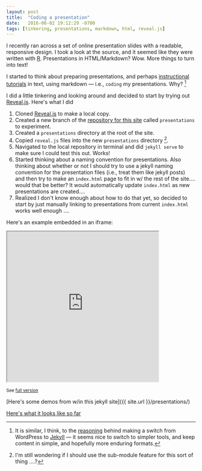 ```yaml
---
layout: post
title:  "Coding a presentation"
date:   2016-06-02 19:12:29 -0700
tags: [tinkering, presentations, markdown, html, reveal.js]
---
```

I recently ran across a set of online presentation slides with a readable, responsive design. I took a look at the source, and it seemed like they were written with [R](https://support.rstudio.com/hc/en-us/articles/200486468-Authoring-R-Presentations). Presentations in HTML/Markdown? Wow. More things to turn into text!<!--break-->

I started to think about preparing presentations, and perhaps [instructional tutorials](https://www.youtube.com/playlist?list=PLV8eqWoGXke5D5bmwscUhow1RJKWZmMRZ) in text, using markdown — i.e., ```coding``` my presentations. Why? [^fn-why]

I did a little tinkering and looking around and decided to start by trying out [Reveal.js](https://github.com/hakimel/reveal.js). Here's what I did

1. Cloned [Reveal.js](https://github.com/hakimel/reveal.js) to make a local copy.
2. Created a new branch of the [repository for this site]() called ```presentations``` to experiment.
3. Created a ```presentations``` directory at the root of the site.
4. Copied ```reveal.js``` files into the new ```presentations``` directory  [^fn-wondering].
5. Navigated to the local repository in terminal and did ```jekyll serve``` to make sure I could test this out. Works!
6. Started thinking about a naming convention for presentations. Also thinking about whether or not I should try to use a jekyll naming convention for the presentation files (i.e., treat them like jekyll posts)  and then try to make an ```index.html``` page to fit in w/ the rest of the site…. would that be better? It would automatically update ```index.html``` as new presentations are created….
7. Realized I don't know enough about how to do that yet, so decided to start by just manually linking to presentations from current ```index.html``` works well enough ….

Here's an example embedded in an iframe:

<iframe width="80%" height="400" marginheight="0" marginwidth="0" src="http://dmcwo.github.io/tutorials/tutorial-a-generic-tutorial.html#/">
Visit <a href="http://dmcwo.github.io/tutorials/tutorial-a-generic-tutorial.html#/">full version</a>
</iframe>
<p><small>See <a href="http://dmcwo.github.io/tutorials/tutorial-a-generic-tutorial.html#/">full version</a></small></p>

[Here's some demos from w/in this jekyll site]({{ site.url }}/presentations/)

[Here's what it looks like so far](/presentations/)



[^fn-why]: It is similar, I think, to the [reasoning](http://jmcglone.com/notes/2014/05/03/using-github-to-create-and-host-a-personal-website) behind making a switch from WordPress to [Jekyll](http://jekyllrb.com) — it seems nice to switch to simpler tools, and keep content in simple, and hopefully more enduring formats.
[^fn-wondering]: I'm still wondering if I should use the sub-module feature for this sort of thing ….?
